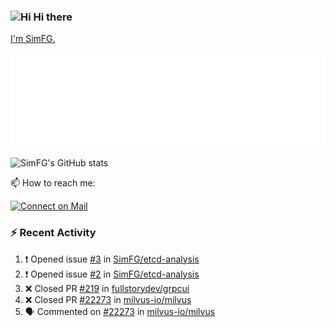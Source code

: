 ### <img src='https://qpluspicture.oss-cn-beijing.aliyuncs.com/6LjjQA/Hi.gif' alt='Hi' width="24"/> Hi there

[I'm SimFG.](https://simfg.github.io/)

![Metrics 👋](/metrics.plugin.followup.user.svg)

![SimFG's GitHub stats](https://github-readme-stats.vercel.app/api?username=SimFG&show_icons=true&theme=radical&count_private=true)

📫 How to reach me:

[![Connect on Mail](https://img.shields.io/badge/Ask%20me-anything-1abc9c.svg)](mailto:1142838399@qq.com)

### :zap: Recent Activity

<!--START_SECTION:activity-->
1. ❗️ Opened issue [#3](https://github.com/SimFG/etcd-analysis/issues/3) in [SimFG/etcd-analysis](https://github.com/SimFG/etcd-analysis)
2. ❗️ Opened issue [#2](https://github.com/SimFG/etcd-analysis/issues/2) in [SimFG/etcd-analysis](https://github.com/SimFG/etcd-analysis)
3. ❌ Closed PR [#219](https://github.com/fullstorydev/grpcui/pull/219) in [fullstorydev/grpcui](https://github.com/fullstorydev/grpcui)
4. ❌ Closed PR [#22273](https://github.com/milvus-io/milvus/pull/22273) in [milvus-io/milvus](https://github.com/milvus-io/milvus)
5. 🗣 Commented on [#22273](https://github.com/milvus-io/milvus/issues/22273) in [milvus-io/milvus](https://github.com/milvus-io/milvus)
<!--END_SECTION:activity-->

